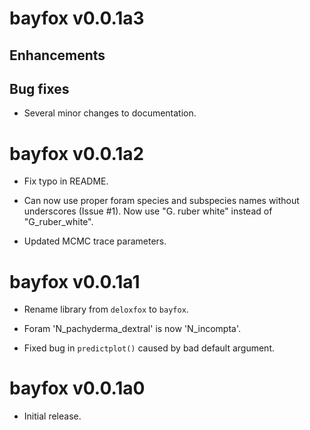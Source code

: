 # bayfox v0.0.1a3

## Enhancements


## Bug fixes

* Several minor changes to documentation.


# bayfox v0.0.1a2

* Fix typo in README.

* Can now use proper foram species and subspecies names without underscores 
    (Issue #1). Now use "G. ruber white" instead of "G_ruber_white".

* Updated MCMC trace parameters.


# bayfox v0.0.1a1

* Rename library from `deloxfox` to `bayfox`.

* Foram 'N_pachyderma_dextral' is now 'N_incompta'.

* Fixed bug in `predictplot()` caused by bad default argument.


# bayfox v0.0.1a0

* Initial release.
